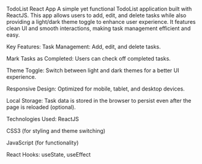 TodoList React App
A simple yet functional TodoList application built with ReactJS. This app allows users to add, edit, and delete tasks while also providing a light/dark theme toggle to enhance user experience. It features clean UI and smooth interactions, making task management efficient and easy.

Key Features:
Task Management: Add, edit, and delete tasks.

Mark Tasks as Completed: Users can check off completed tasks.

Theme Toggle: Switch between light and dark themes for a better UI experience.

Responsive Design: Optimized for mobile, tablet, and desktop devices.

Local Storage: Task data is stored in the browser to persist even after the page is reloaded (optional).

Technologies Used:
ReactJS

CSS3 (for styling and theme switching)

JavaScript (for functionality)

React Hooks: useState, useEffect
